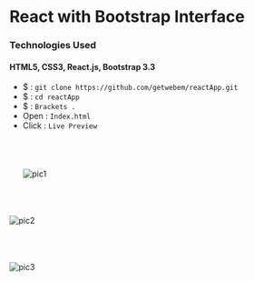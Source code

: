 # React with Bootstrap Interface
### Technologies Used
#### HTML5, CSS3, React.js, Bootstrap 3.3
 - $  :  `git clone https://github.com/getwebem/reactApp.git`
 - $   :  `cd reactApp`
 - $ :  `Brackets .`
 - Open :  `Index.html`
 - Click :  `Live Preview`  
 <br/><br/>
<br/><br/>
![pic1](https://raw.githubusercontent.com/getwebem/reactApp/master/img/Screen%20Shot%202017-06-27%20at%2011.56.51.png)
<br/><br/>

<br/><br/>
![pic2](https://raw.githubusercontent.com/getwebem/reactApp/master/img/Screen%20Shot%202017-06-27%20at%2011.56.56.png)
<br/><br/>

<br/><br/>
![pic3](https://raw.githubusercontent.com/getwebem/reactApp/master/img/Screen%20Shot%202017-06-27%20at%2011.57.00.png)
<br/><br/>
